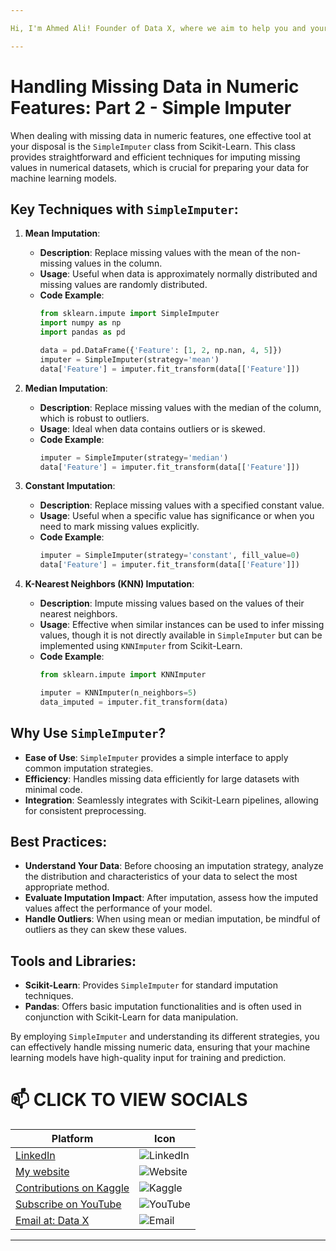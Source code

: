 ```yaml
---

Hi, I'm Ahmed Ali! Founder of Data X, where we aim to help you and your business with data science, data analysis, machine learning, and AI solutions. Please don’t forget to follow me for more projects like this.

---
```


# Handling Missing Data in Numeric Features: Part 2 - Simple Imputer

When dealing with missing data in numeric features, one effective tool at your disposal is the `SimpleImputer` class from Scikit-Learn. This class provides straightforward and efficient techniques for imputing missing values in numerical datasets, which is crucial for preparing your data for machine learning models.

## Key Techniques with `SimpleImputer`:

1. **Mean Imputation**:
   - **Description**: Replace missing values with the mean of the non-missing values in the column.
   - **Usage**: Useful when data is approximately normally distributed and missing values are randomly distributed.
   - **Code Example**:
     ```python
     from sklearn.impute import SimpleImputer
     import numpy as np
     import pandas as pd

     data = pd.DataFrame({'Feature': [1, 2, np.nan, 4, 5]})
     imputer = SimpleImputer(strategy='mean')
     data['Feature'] = imputer.fit_transform(data[['Feature']])
     ```

2. **Median Imputation**:
   - **Description**: Replace missing values with the median of the column, which is robust to outliers.
   - **Usage**: Ideal when data contains outliers or is skewed.
   - **Code Example**:
     ```python
     imputer = SimpleImputer(strategy='median')
     data['Feature'] = imputer.fit_transform(data[['Feature']])
     ```

3. **Constant Imputation**:
   - **Description**: Replace missing values with a specified constant value.
   - **Usage**: Useful when a specific value has significance or when you need to mark missing values explicitly.
   - **Code Example**:
     ```python
     imputer = SimpleImputer(strategy='constant', fill_value=0)
     data['Feature'] = imputer.fit_transform(data[['Feature']])
     ```

4. **K-Nearest Neighbors (KNN) Imputation**:
   - **Description**: Impute missing values based on the values of their nearest neighbors.
   - **Usage**: Effective when similar instances can be used to infer missing values, though it is not directly available in `SimpleImputer` but can be implemented using `KNNImputer` from Scikit-Learn.
   - **Code Example**:
     ```python
     from sklearn.impute import KNNImputer

     imputer = KNNImputer(n_neighbors=5)
     data_imputed = imputer.fit_transform(data)
     ```

## Why Use `SimpleImputer`?

- **Ease of Use**: `SimpleImputer` provides a simple interface to apply common imputation strategies.
- **Efficiency**: Handles missing data efficiently for large datasets with minimal code.
- **Integration**: Seamlessly integrates with Scikit-Learn pipelines, allowing for consistent preprocessing.

## Best Practices:

- **Understand Your Data**: Before choosing an imputation strategy, analyze the distribution and characteristics of your data to select the most appropriate method.
- **Evaluate Imputation Impact**: After imputation, assess how the imputed values affect the performance of your model.
- **Handle Outliers**: When using mean or median imputation, be mindful of outliers as they can skew these values.

## Tools and Libraries:

- **Scikit-Learn**: Provides `SimpleImputer` for standard imputation techniques.
- **Pandas**: Offers basic imputation functionalities and is often used in conjunction with Scikit-Learn for data manipulation.

By employing `SimpleImputer` and understanding its different strategies, you can effectively handle missing numeric data, ensuring that your machine learning models have high-quality input for training and prediction.

# 📫 CLICK TO VIEW SOCIALS

| Platform                                   | Icon                                                                                 |
|--------------------------------------------|--------------------------------------------------------------------------------------|
| [LinkedIn](https://www.linkedin.com/in/rajaahmedalikhan)   | ![LinkedIn](https://img.shields.io/badge/-LinkedIn-0077B5?logo=linkedin&logoColor=white)   |
| [My website](https://dataxofficial.com)         | ![Website](https://img.shields.io/badge/-Website-FF6600?logo=web&logoColor=white)         |
| [Contributions on Kaggle](https://www.kaggle.com/datascientist97) | ![Kaggle](https://img.shields.io/badge/-Kaggle-20BEFF?logo=kaggle&logoColor=white)      |
| [Subscribe on YouTube](https://www.youtube.com/@datax_official) | ![YouTube](https://img.shields.io/badge/-YouTube-FF0000?logo=youtube&logoColor=white) |
| [Email at: Data X](mailto:datascientist097@gmail.com)     | ![Email](https://img.shields.io/badge/-Email-D14836?logo=gmail&logoColor=white)          |

---

